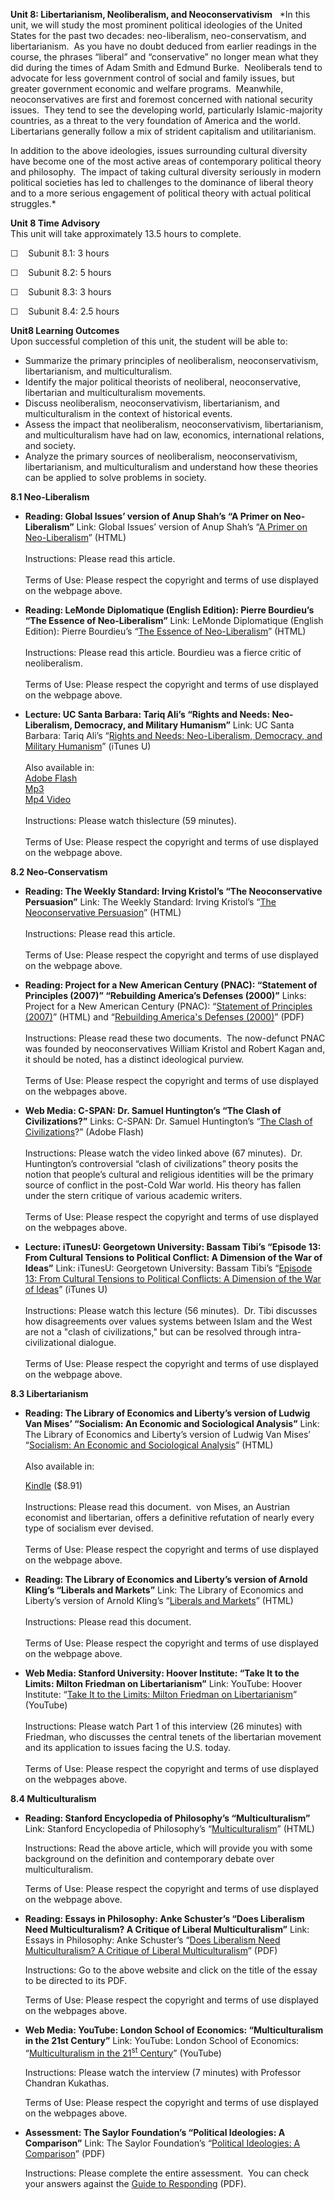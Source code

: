 **Unit 8: Libertarianism, Neoliberalism, and Neoconservativism** <span
id="8"></span> 
*In this unit, we will study the most prominent political ideologies of
the United States for the past two decades: neo-liberalism,
neo-conservatism, and libertarianism.  As you have no doubt deduced from
earlier readings in the course, the phrases “liberal” and “conservative”
no longer mean what they did during the times of Adam Smith and Edmund
Burke.  Neoliberals tend to advocate for less government control of
social and family issues, but greater government economic and welfare
programs.  Meanwhile, neoconservatives are first and foremost concerned
with national security issues.  They tend to see the developing world,
particularly Islamic-majority countries, as a threat to the very
foundation of America and the world.  Libertarians generally follow a
mix of strident capitalism and utilitarianism.  
  
 In addition to the above ideologies, issues surrounding cultural
diversity have become one of the most active areas of contemporary
political theory and philosophy.  The impact of taking cultural
diversity seriously in modern political societies has led to challenges
to the dominance of liberal theory and to a more serious engagement of
political theory with actual political struggles.*

**Unit 8 Time Advisory**  
This unit will take approximately 13.5 hours to complete.

☐    Subunit 8.1: 3 hours

☐    Subunit 8.2: 5 hours

☐    Subunit 8.3: 3 hours

☐    Subunit 8.4: 2.5 hours

**Unit8 Learning Outcomes**  
Upon successful completion of this unit, the student will be able to:

-   Summarize the primary principles of neoliberalism,
    neoconservativism, libertarianism, and multiculturalism.
-   Identify the major political theorists of neoliberal,
    neoconservative, libertarian and multiculturalism movements.
-   Discuss neoliberalism, neoconservativism, libertarianism, and
    multiculturalism in the context of historical events.
-   Assess the impact that neoliberalism, neoconservativism,
    libertarianism, and multiculturalism have had on law, economics,
    international relations, and society.
-   Analyze the primary sources of neoliberalism, neoconservativism,
    libertarianism, and multiculturalism and understand how these
    theories can be applied to solve problems in society.

**8.1 Neo-Liberalism** <span id="8.1"></span> 
-   **Reading: Global Issues’ version of Anup Shah’s “A Primer on
    Neo-Liberalism”**
    Link: Global Issues’ version of Anup Shah’s “[A Primer on
    Neo-Liberalism](http://www.globalissues.org/article/39/a-primer-on-neoliberalism)”
    (HTML)  
        
     Instructions: Please read this article.   
        
     Terms of Use: Please respect the copyright and terms of use
    displayed on the webpage above.

-   **Reading: LeMonde Diplomatique (English Edition): Pierre Bourdieu’s
    “The Essence of Neo-Liberalism”**
    Link: LeMonde Diplomatique (English Edition): Pierre Bourdieu’s
    “[The Essence of
    Neo-Liberalism](http://mondediplo.com/1998/12/08bourdieu)” (HTML)  
        
     Instructions: Please read this article. Bourdieu was a fierce
    critic of neoliberalism.  
        
     Terms of Use: Please respect the copyright and terms of use
    displayed on the webpage above.  

-   **Lecture: UC Santa Barbara: Tariq Ali’s “Rights and Needs:
    Neo-Liberalism, Democracy, and Military Humanism”**
    Link: UC Santa Barbara: Tariq Ali’s “[Rights and Needs:
    Neo-Liberalism, Democracy, and Military
    Humanism](http://itunes.apple.com/us/itunes-u/voices-video/id382089713)”
    (iTunes U)  
        
     Also available in:  
     [Adobe
    Flash](http://www.uctv.tv/search-details.aspx?showID=12622)  
     [Mp3](http://podcast.uctv.tv/mp3/12622.mp3)  
     [Mp4 Video](http://podcast.uctv.tv/vod/12622.mp4)  
         
     Instructions: Please watch thislecture (59 minutes).  
        
     Terms of Use: Please respect the copyright and terms of use
    displayed on the webpage above.

**8.2 Neo-Conservatism** <span id="8.2"></span> 
-   **Reading: The Weekly Standard: Irving Kristol’s “The
    Neoconservative Persuasion”**
    Link: The Weekly Standard: Irving Kristol’s “[The Neoconservative
    Persuasion](http://www.weeklystandard.com/Content/Public/Articles/000/000/003/000tzmlw.asp)”
    (HTML)  
        
     Instructions: Please read this article.   
        
     Terms of Use: Please respect the copyright and terms of use
    displayed on the webpage above.

-   **Reading: Project for a New American Century (PNAC): “Statement of
    Principles (2007)” “Rebuilding America’s Defenses (2000)”**
    Links: Project for a New American Century (PNAC): “[Statement of
    Principles
    (2007)](http://www.newamericancentury.org/statementofprinciples.htm)”
    (HTML) and “[Rebuilding America's Defenses
    (2000)](http://www.newamericancentury.org/RebuildingAmericasDefenses.pdf)”
    (PDF)  
        
     Instructions: Please read these two documents.  The now-defunct
    PNAC was founded by neoconservatives William Kristol and Robert
    Kagan and, it should be noted, has a distinct ideological purview.  
        
     Terms of Use: Please respect the copyright and terms of use
    displayed on the webpages above.

-   **Web Media: C-SPAN: Dr. Samuel Huntington’s “The Clash of
    Civilizations?”**
    Links: C-SPAN: Dr. Samuel Huntington’s “[The Clash of
    Civilizations](http://www.c-spanvideo.org/program/Clash)?” (Adobe
    Flash)  
        
     Instructions: Please watch the video linked above (67 minutes). 
    Dr. Huntington’s controversial “clash of civilizations” theory
    posits the notion that people’s cultural and religious identities
    will be the primary source of conflict in the post-Cold War world.
    His theory has fallen under the stern critique of various academic
    writers.  
        
     Terms of Use: Please respect the copyright and terms of use
    displayed on the webpages above.

-   **Lecture: iTunesU: Georgetown University: Bassam Tibi’s “Episode
    13: From Cultural Tensions to Political Conflict: A Dimension of the
    War of Ideas”**
    Link: iTunesU: Georgetown University: Bassam Tibi’s “[Episode 13:
    From Cultural Tensions to Political Conflicts: A Dimension of the
    War of
    Ideas](http://deimos3.apple.com/WebObjects/Core.woa/Browse/georgetown.edu.5487615852?i=1907281861)”
    (iTunes U)  
        
     Instructions: Please watch this lecture (56 minutes).  Dr. Tibi
    discusses how disagreements over values systems between Islam and
    the West are not a "clash of civilizations," but can be resolved
    through intra-civilizational dialogue.  
        
     Terms of Use: Please respect the copyright and terms of use
    displayed on the webpage above.

**8.3 Libertarianism** <span id="8.3"></span> 
-   **Reading: The Library of Economics and Liberty’s version of Ludwig
    Van Mises’ “Socialism: An Economic and Sociological Analysis”**
    Link: The Library of Economics and Liberty’s version of Ludwig Van
    Mises’ “[Socialism: An Economic and Sociological
    Analysis](http://www.econlib.org/library/Mises/msS.html)” (HTML)  
        
     Also available in:  

    [Kindle](http://www.amazon.com/Socialism-Economic-Sociological-Analysis-ebook/dp/B003E7F2PO/ref=sr_1_1?ie=UTF8&m=AG56TWVU5XWC2&s=digital-text&qid=1299170808&sr=1-1)
    ($8.91)  
        
     Instructions: Please read this document.  von Mises, an Austrian
    economist and libertarian, offers a definitive refutation of nearly
    every type of socialism ever devised.  
        
     Terms of Use: Please respect the copyright and terms of use
    displayed on the webpage above.

-   **Reading: The Library of Economics and Liberty’s version of Arnold
    Kling’s “Liberals and Markets”**
    Link: The Library of Economics and Liberty’s version of Arnold
    Kling’s “[Liberals and
    Markets](http://econlog.econlib.org/archives/2010/03/liberals_and_ma.html)”
    (HTML)  
        
     Instructions: Please read this document.   
        
     Terms of Use: Please respect the copyright and terms of use
    displayed on the webpage above.  

-   **Web Media: Stanford University: Hoover Institute: “Take It to the
    Limits: Milton Friedman on Libertarianism”**
    Link: YouTube: Hoover Institute: “[Take It to the Limits: Milton
    Friedman on
    Libertarianism](http://www.youtube.com/watch?v=JSumJxQ5oy4&feature=player_embedded)”
    (YouTube)  
        
     Instructions: Please watch Part 1 of this interview (26 minutes)
    with Friedman, who discusses the central tenets of the libertarian
    movement and its application to issues facing the U.S. today.  
        
     Terms of Use: Please respect the copyright and terms of use
    displayed on the webpages above.

**8.4 Multiculturalism** <span id="8.4"></span> 
-   **Reading: Stanford Encyclopedia of Philosophy’s
    “Multiculturalism”**
    Link: Stanford Encyclopedia of Philosophy’s
    “[Multiculturalism](http://plato.stanford.edu/entries/multiculturalism/)”
    (HTML)  
      
     Instructions: Read the above article, which will provide you with
    some background on the definition and contemporary debate over
    multiculturalism.  
      
     Terms of Use: Please respect the copyright and terms of use
    displayed on the webpage above.

-   **Reading: Essays in Philosophy: Anke Schuster’s “Does Liberalism
    Need Multiculturalism? A Critique of Liberal Multiculturalism”**
    Link: Essays in Philosophy: Anke Schuster’s “[Does Liberalism Need
    Multiculturalism? A Critique of Liberal
    Multiculturalism](http://commons.pacificu.edu/eip/vol7/iss1/15/)”
    (PDF)  
      
     Instructions: Go to the above website and click on the title of the
    essay to be directed to its PDF.  
      
     Terms of Use: Please respect the copyright and terms of use
    displayed on the webpages above.

-   **Web Media: YouTube: London School of Economics: “Multiculturalism
    in the 21st Century”**
    Link: YouTube: London School of Economics: “[Multiculturalism in the
    21<sup>st</sup>
    Century](http://www.youtube.com/watch?v=YNyWdN4dtQc)” (YouTube)  
      
     Instructions: Please watch the interview (7 minutes) with Professor
    Chandran Kukathas.  
      
     Terms of Use: Please respect the copyright and terms of use
    displayed on the webpages above.

-   **Assessment: The Saylor Foundation’s “Political Ideologies: A
    Comparison”**
    Link: The Saylor Foundation’s “[Political Ideologies: A
    Comparison](https://resources.saylor.org/archived/wp-content/uploads/2012/08/POLSC302.Political-Ideologies-A-Comparison-Assessment.FINAL_.pdf)”
    (PDF)  
      
     Instructions: Please complete the entire assessment.  You can check
    your answers against the [Guide to
    Responding](https://resources.saylor.org/archived/wp-content/uploads/2012/01/POLSC302.Political-Ideologies-A-Comparison.Answer-Key.FINAL_.pdf)
    (PDF).


